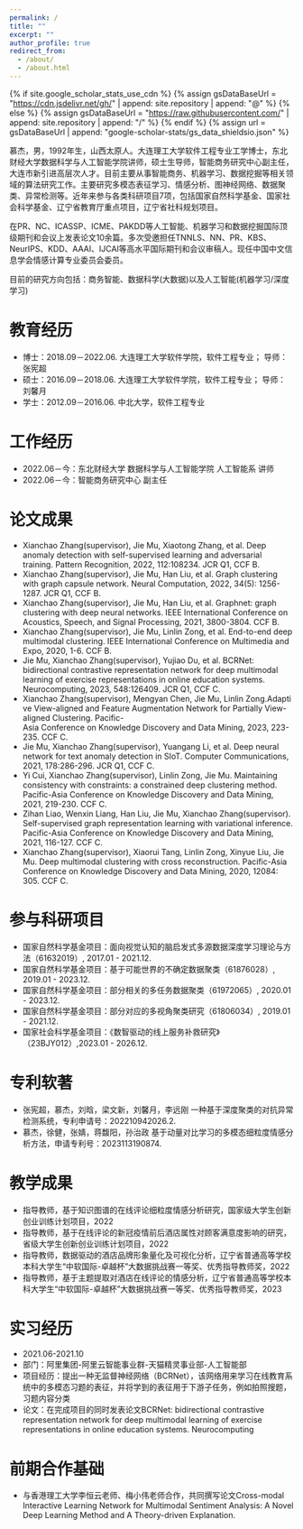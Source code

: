 ```yaml
---
permalink: /
title: ""
excerpt: ""
author_profile: true
redirect_from: 
  - /about/
  - /about.html
---
```


{% if site.google_scholar_stats_use_cdn %}
{% assign gsDataBaseUrl = "https://cdn.jsdelivr.net/gh/" | append: site.repository | append: "@" %}
{% else %}
{% assign gsDataBaseUrl = "https://raw.githubusercontent.com/" | append: site.repository | append: "/" %}
{% endif %}
{% assign url = gsDataBaseUrl | append: "google-scholar-stats/gs_data_shieldsio.json" %}

<span class='anchor' id='about-me'></span>

慕杰，男，1992年生，山西太原人。大连理工大学软件工程专业工学博士，东北财经大学数据科学与人工智能学院讲师，硕士生导师，智能商务研究中心副主任，大连市新引进高层次人才。目前主要从事智能商务、机器学习、数据挖掘等相关领域的算法研究工作。主要研究多模态表征学习、情感分析、图神经网络、数据聚类、异常检测等。近年来参与各类科研项目7项，包括国家自然科学基金、国家社会科学基金、辽宁省教育厅重点项目，辽宁省社科规划项目。

在PR、NC、ICASSP、ICME、PAKDD等人工智能、机器学习和数据挖掘国际顶级期刊和会议上发表论文10余篇。多次受邀担任TNNLS、NN、PR、KBS、NeurIPS、KDD、AAAI、IJCAI等高水平国际期刊和会议审稿人。现任中国中文信息学会情感计算专业委员会委员。

目前的研究方向包括：商务智能、数据科学(大数据)以及人工智能(机器学习/深度学习)

# 教育经历
- 博士：2018.09－2022.06. 大连理工大学软件学院，软件工程专业； 导师：张宪超
- 硕士：2016.09－2018.06. 大连理工大学软件学院，软件工程专业； 导师：刘馨月
- 学士：2012.09－2016.06. 中北大学，软件工程专业

# 工作经历
- 2022.06－今：东北财经大学 数据科学与人工智能学院 人工智能系 讲师
- 2022.06－今：智能商务研究中心 副主任

# 论文成果
- Xianchao Zhang(supervisor), Jie Mu, Xiaotong Zhang, et al. Deep anomaly detection with self-supervised learning and adversarial training. Pattern Recognition, 2022, 112:108234. JCR Q1, CCF B.
- Xianchao Zhang(supervisor), Jie Mu, Han Liu, et al. Graph clustering with graph capsule network. Neural Computation, 2022, 34(5): 1256-1287. JCR Q1, CCF B.
- Xianchao Zhang(supervisor), Jie Mu, Han Liu, et al. Graphnet: graph clustering with deep neural networks. IEEE International Conference on Acoustics, Speech, and Signal Processing, 2021, 3800-3804. CCF B.
- Xianchao Zhang(supervisor), Jie Mu, Linlin Zong, et al. End-to-end deep multimodal clustering. IEEE International Conference on Multimedia and Expo, 2020, 1-6. CCF B.
- Jie Mu, Xianchao Zhang(supervisor), Yujiao Du, et al. BCRNet: bidirectional contrastive representation network for deep multimodal learning of exercise representations in online education systems. Neurocomputing, 2023, 548:126409. JCR Q1, CCF C.
- Xianchao Zhang(supervisor), Mengyan Chen, Jie Mu, Linlin Zong.Adaptive View-aligned and Feature Augmentation Network for Partially View-aligned Clustering. Pacific-Asia Conference on Knowledge Discovery and Data Mining, 2023, 223-235. CCF C.
- Jie Mu, Xianchao Zhang(supervisor), Yuangang Li, et al. Deep neural network for text anomaly detection in SIoT. Computer Communications, 2021, 178:286-296. JCR Q1, CCF C.
- Yi Cui, Xianchao Zhang(supervisor), Linlin Zong, Jie Mu. Maintaining consistency with constraints: a constrained deep clustering method. Pacific-Asia Conference on Knowledge Discovery and Data Mining, 2021, 219-230. CCF C.
- Zihan Liao, Wenxin Liang, Han Liu, Jie Mu, Xianchao Zhang(supervisor). Self-supervised graph representation learning with variational inference. Pacific-Asia Conference on Knowledge Discovery and Data Mining, 2021, 116-127. CCF C.
- Xianchao Zhang(supervisor), Xiaorui Tang, Linlin Zong, Xinyue Liu, Jie Mu. Deep multimodal clustering with cross reconstruction. Pacific-Asia Conference on Knowledge Discovery and Data Mining, 2020, 12084: 305. CCF C.

# 参与科研项目
- 国家自然科学基金项目：面向视觉认知的脑启发式多源数据深度学习理论与方法（61632019）, 2017.01 - 2021.12.
- 国家自然科学基金项目：基于可能世界的不确定数据聚类（61876028）, 2019.01 - 2023.12.
- 国家自然科学基金项目：部分相关的多任务数据聚类（61972065）, 2020.01 - 2023.12.
- 国家自然科学基金项目：部分对应的多视角聚类研究（61806034）, 2019.01 - 2021.12.
- 国家社会科学基金项目：《数智驱动的线上服务补救研究》（23BJY012）,2023.01 - 2026.12.


# 专利软著
- 张宪超，慕杰，刘晗，梁文新，刘馨月，李远刚 一种基于深度聚类的对抗异常检测系统，专利申请号：202210942026.2.
- 慕杰，徐健，张婧，蒋馥阳，孙治政 基于动量对比学习的多模态细粒度情感分析方法，申请专利号：2023113190874.

# 教学成果
- 指导教师，基于知识图谱的在线评论细粒度情感分析研究，国家级大学生创新创业训练计划项目，2022
- 指导教师，基于在线评论的新冠疫情前后酒店属性对顾客满意度影响的研究，省级大学生创新创业训练计划项目，2022
- 指导教师，数据驱动的酒店品牌形象量化及可视化分析，辽宁省普通高等学校本科大学生“中软国际-卓越杯”大数据挑战赛一等奖、优秀指导教师奖，2022
- 指导教师，基于主题提取对酒店在线评论的情感分析，辽宁省普通高等学校本科大学生“中软国际-卓越杯”大数据挑战赛一等奖、优秀指导教师奖，2023

# 实习经历
- 2021.06-2021.10
- 部门：阿里集团-阿里云智能事业群-天猫精灵事业部-人工智能部
- 项目经历：提出一种无监督神经网络（BCRNet），该网络用来学习在线教育系统中的多模态习题的表征，并将学到的表征用于下游子任务，例如拍照搜题，习题内容分类
- 论文：在完成项目的同时发表论文BCRNet: bidirectional contrastive representation network for deep multimodal learning of exercise representations in online education systems. Neurocomputing

# 前期合作基础
- 与香港理工大学李恒云老师、梅小伟老师合作，共同撰写论文Cross-modal Interactive Learning Network for Multimodal Sentiment Analysis: A Novel Deep Learning Method and A Theory-driven Explanation.
